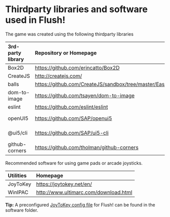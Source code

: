 # Thirdparty libraries and software used in Flush!

The game was created using the following thirdparty libraries

| 3rd-party library| Repository or Homepage                 | License    |
|:-----------------|:---------------------------------------|------------|
| Box2D            | https://github.com/erincatto/Box2D     | zlib       |
| CreateJS         | http://createjs.com/                   | MIT        |
| balls            | https://github.com/CreateJS/sandbox/tree/master/EaselJS_Box2dWeb | MIT        |
| dom-to-image     | https://github.com/tsayen/dom-to-image | MIT        |
| eslint           | https://github.com/eslint/eslint       | MIT        |
| openUI5          | https://github.com/SAP/openui5         | Apache 2.0 |
| @ui5/cli         | https://github.com/SAP/ui5-cli         | Apache 2.0 |
| github-corners   | https://github.com/tholman/github-corners       | MIT        |

Recommended software for using game pads or arcade joysticks.

| Utilities | Homepage                              |
|:----------|:--------------------------------------|
| JoyToKey  | https://joytokey.net/en/              |
| WinIPAC   | http://www.ultimarc.com/download.html |

 **Tip:** A preconfigured [JoyToKey config file](software/JoyToKeyFlush.cfg) for Flush! can be found in the software folder.
